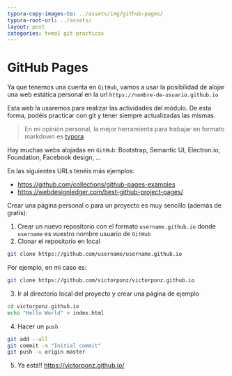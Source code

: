 ```yaml
---
typora-copy-images-to: ../assets/img/github-pages/
typora-root-url: ../assets/
layout: post
categories: tema1 git practicas
---
```

# GitHub Pages
Ya que tenemos una cuenta en `GitHub`, vamos a usar la posibilidad de alojar una web estática personal en la url `https://nombre-de-usuario.github.io`

Esta web la usaremos para realizar las actividades del módulo. De esta forma, podéis practicar con git y tener siempre actualizadas las mismas.

> En mi opinión personal, la mejor herramienta para trabajar en formato markdown es [typora](https://typora.io/)

Hay muchas webs alojadas en `GitHub`: Bootstrap, Semantic UI, Electron.io, Foundation, Facebook design, ...

En las siguientes URLs tenéis más ejemplos:
* https://github.com/collections/github-pages-examples
* https://webdesignledger.com/best-github-project-pages/

Crear una página personal o para un proyecto es muy sencillo (además de gratis):
1. Crear un nuevo repositorio con el formato `username.github.io` donde `username` es vuestro nombre usuario de `GitHub`
2. Clonar el repositorio en local
```bash
git clone https://github.com/username/username.github.io
```
Por ejemplo, en mi caso es:
```bash
git clone https://github.com/victorponz/victorponz.github.io
```
3. Ir al directorio local del proyecto y crear una página de ejemplo
```bash
cd victorponz.github.io
echo "Hello World" > index.html
```
4. Hacer un `push`
```bash
git add --all
git commit -m "Initial commit"
git push -u origin master
```
5. Ya está!! https://victorponz.github.io/